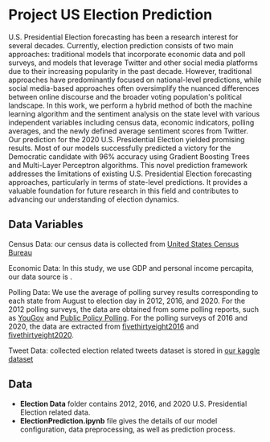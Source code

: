 # Project US Election Prediction
U.S. Presidential Election forecasting has been a research interest for several decades. Currently, election prediction consists of two main approaches: traditional models that incorporate economic data and poll surveys, and models that leverage Twitter and other social media platforms due to their increasing popularity in the past decade. However, traditional approaches have predominantly focused on national-level predictions, while social media-based approaches often oversimplify the nuanced differences between online discourse and the broader voting population's political landscape. In this work, we perform a hybrid method of both the machine learning algorithm and the sentiment analysis on the state level with various independent variables including census data, economic indicators, polling averages, and the newly defined average sentiment scores from Twitter. Our prediction for the 2020 U.S. Presidential Election yielded promising results. Most of our models successfully predicted a victory for the Democratic candidate with 96\% accuracy using Gradient Boosting Trees and Multi-Layer Perceptron algorithms. This novel prediction framework addresses the limitations of existing U.S. Presidential Election forecasting approaches, particularly in terms of state-level predictions. It provides a valuable foundation for future research in this field and contributes to advancing our understanding of election dynamics.

## Data Variables
Census Data: our census data is collected from [United States Census Bureau](https://www.census.gov/data)

Economic Data: In this study, we use GDP and personal income percapita, our data source is .

Polling Data: We use the average of polling survey results corresponding to each state from August to election day in 2012, 2016, and 2020. For the 2012 polling surveys, the data are obtained from some polling reports, such as [YouGov](https://today.yougov.com/topics/politics/articles-reports) and [Public Policy Polling](https://www.publicpolicypolling.com/polls). For the polling surveys of 2016 and 2020, the data are extracted from [fivethirtyeight2016](https://projects.fivethirtyeight.com/2016-election-forecast/) and [fivethirtyeight2020](https://projects.fivethirtyeight.com/2020-election-forecast/).


Tweet Data: collected election related tweets dataset is stored in [our kaggle dataset](https://www.kaggle.com/datasets/matt0922/us-presidential-election-tweets)

## Data
- **Election Data** folder contains 2012, 2016, and 2020 U.S. Presidential Election related data.
- **ElectionPrediction.ipynb** file gives the details of our model configuration, data preprocessing, as well as prediction process.
